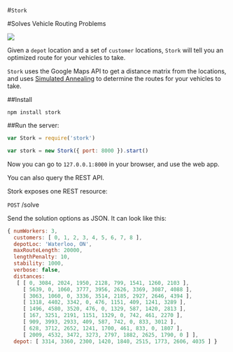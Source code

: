 #`Stork`

#Solves Vehicle Routing Problems

![](https://dl.dropbox.com/u/32773572/stork-map1.png)

Given a `depot` location and a set of `customer` locations, `Stork` will tell you an optimized route for your vehicles to take.

`Stork` uses the Google Maps API to get a distance matrix from the locations, and uses [Simulated Annealing]() to determine the routes for your vehicles to take.

##Install

```
npm install stork
```

##Run the server:

```javascript
var Stork = require('stork')

var stork = new Stork({ port: 8000 }).start()
```

Now you can go to `127.0.0.1:8000` in your browser, and use the web app.

You can also query the REST API. 

Stork exposes one REST resource:

`POST` /solve

Send the solution options as JSON. It can look like this:

```javascript
{ numWorkers: 3,
  customers: [ 0, 1, 2, 3, 4, 5, 6, 7, 8 ],
  depotLoc: 'Waterloo, ON',
  maxRouteLength: 20000,
  lengthPenalty: 10,
  stability: 1000,
  verbose: false,
  distances: 
   [ [ 0, 3084, 2024, 1950, 2128, 799, 1541, 1260, 2103 ],
     [ 5639, 0, 1060, 3777, 3956, 2626, 3369, 3087, 4088 ],
     [ 3063, 1060, 0, 3336, 3514, 2185, 2927, 2646, 4394 ],
     [ 1318, 4402, 3342, 0, 476, 1151, 409, 1241, 3289 ],
     [ 1496, 4580, 3520, 476, 0, 1329, 587, 1420, 2813 ],
     [ 167, 3251, 2191, 1151, 1329, 0, 742, 461, 2270 ],
     [ 909, 3993, 2933, 409, 587, 742, 0, 833, 3012 ],
     [ 628, 3712, 2652, 1241, 1700, 461, 833, 0, 1807 ],
     [ 2009, 4532, 3472, 3273, 2797, 1882, 2625, 1790, 0 ] ],
  depot: [ 3314, 3360, 2300, 1420, 1840, 2515, 1773, 2606, 4035 ] }
```

